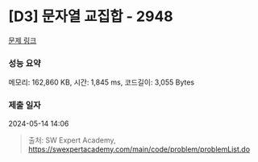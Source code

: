 # [D3] 문자열 교집합 - 2948 

[문제 링크](https://swexpertacademy.com/main/code/problem/problemDetail.do?contestProbId=AV-Un3G64SUDFAXr) 

### 성능 요약

메모리: 162,860 KB, 시간: 1,845 ms, 코드길이: 3,055 Bytes

### 제출 일자

2024-05-14 14:06



> 출처: SW Expert Academy, https://swexpertacademy.com/main/code/problem/problemList.do